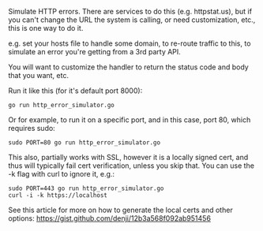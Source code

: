 Simulate HTTP errors. There are services to do this (e.g. httpstat.us), but
if you can't change the URL the system is calling, or need customization,
etc., this is one way to do it.

e.g. set your hosts file to handle some domain, to re-route traffic to this,
to simulate an error you're getting from a 3rd party API.

You will want to customize the handler to return the status code and body
that you want, etc.

Run it like this (for it's default port 8000):

```
go run http_error_simulator.go
```

Or for example, to run it on a specific port, and in this case, port 80, which
requires sudo:

```
sudo PORT=80 go run http_error_simulator.go
```

This also, partially works with SSL, however it is a locally signed cert, and
thus will typically fail cert verification, unless you skip that. You can use
the -k flag with curl to ignore it, e.g.:

```
sudo PORT=443 go run http_error_simulator.go
curl -i -k https://localhost
```

See this article for more on how to generate the local certs and other
options: https://gist.github.com/denji/12b3a568f092ab951456

